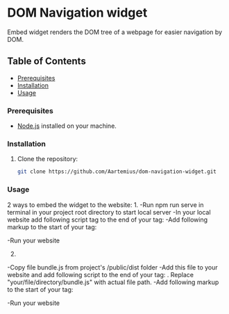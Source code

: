 # DOM Navigation widget

Embed widget renders the DOM tree of a webpage for easier navigation by DOM.

## Table of Contents

- [Prerequisites](#prerequisites)
- [Installation](#installation)
- [Usage](#usage)


### Prerequisites

- [Node.js](https://nodejs.org/) installed on your machine.

### Installation

1. Clone the repository:

   ```bash
   git clone https://github.com/Aartemius/dom-navigation-widget.git


### Usage

2 ways to embed the widget to the website:
1. 
-Run npm run serve in terminal in your project root directory to start local server
-In your local website add following script tag to the end of your <body> tag: <script src="http://localhost:3030/bundle.js"></script>
-Add following markup to the start of your <body> tag: <div id="dom-navigation-container"></div>
-Run your website

2. 
-Copy file bundle.js from project's /public/dist folder 
-Add this file to your website and add following script to the end of your <body> tag: <script src="your/file/directory/bundle.js"></script> . Replace "your/file/directory/bundle.js" with actual file path.
-Add following markup to the start of your <body> tag: <div id="dom-navigation-container"></div>
-Run your website
